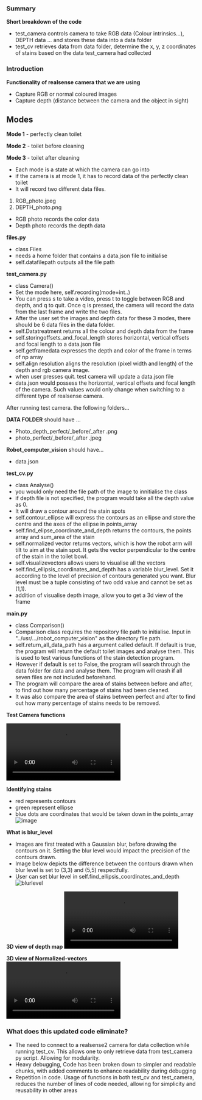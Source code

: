 ### Summary
**Short breakdown of the code**
- test_camera controls camera to take RGB data (Colour intrinsics...), DEPTH data ... and stores these data into a data folder
- test_cv retrieves data from data folder, determine the x, y, z coordinates of stains based on the data test_camera had collected
### Introduction

**Functionality of realsense camera that we are using**
- Capture RGB or normal coloured images
- Capture depth (distance between the camera and the object in sight)


## Modes
**Mode 1** - perfectly clean toilet

**Mode 2** - toilet before cleaning

**Mode 3** - toilet after cleaning

- Each mode is a state at which the camera can go into
- if the camera is at mode 1, it has to record data of the perfectly clean toilet
- It will record two different data files.
1. RGB_photo.jpeg
2. DEPTH_photo.png

- RGB photo records the color data
- Depth photo records the depth data

**files.py**

- class Files
- needs a home folder that contains a data.json file to initialise
- self.datafilepath outputs all the file path 

**test_camera.py**
- class Camera()
- Set the mode here, self.recording(mode=int..)
- You can press s to take a video, press t to toggle between RGB and depth, and q to quit. Once q is pressed, the camera will record the data from the last frame and write the two files.
- After the user set the images and depth data for these 3 modes, there should be 6 data files in the data folder.
- self.Datatreatment returns all the colour and depth data from the frame
- self.storingoffsets_and_focal_length stores horizontal, vertical offsets and focal length to a data.json file
- self.getframedata expresses the depth and color of the frame in terms of np array
- self.align resolution aligns the resolution (pixel width and length) of the depth and rgb camera image.
- when user presses quit. test camera will update a data.json file
- data.json would possess the horizontal, vertical offsets and focal length of the camera. Such values would only change when switching to a different type of realsense camera. 

After running test camera. the following folders...

**DATA FOLDER** should have ...
- Photo_depth_perfect/_before/_after .png 
- photo_perfect/_before/_after .jpeg

**Robot_computer_vision** should have...
- data.json


**test_cv.py**
- class Analyse()
- you would only need the file path of the image to innitialise the class
- if depth file is not specified, the program would take all the depth value as 0. 
- It will draw a contour around the stain spots
- self.contour_ellipse will express the contours as an ellipse and store the centre and the axes of the ellipse in points_array
- self.find_elipse_coordinate_and_depth returns the contours, the points array and sum_area of the stain
- self.normalized vector returns vectors, which is how the robot arm will tilt to aim at the stain spot. It gets the vector perpendicular to the centre of the stain in the toilet bowl.
- self.visualizevectors allows users to visualise all the vectors
- self.find_ellipsis_coordinates_and_depth has a variable blur_level. Set it according to the level of precision of contours generated you want. Blur level must be a tuple consisting of two odd value and cannot be set as (1,1).
- addition of visualise depth image, allow you to get a 3d view of the frame


**main.py**
- class Comparison()
- Comparison class requires the repository file path to initialise. Input in "../usr/.../robot_computer_vision" as the directory file path.
- self.return_all_data_path has a argument called default. If default is true, the program will return the default toilet images and analyse them. This is used to test various functions of the stain detection program.
- However if default is set to False, the program will search through the data folder for data and analyse them. The program will crash if all seven files are not included beforehand.
- The program will compare the area of stains between before and after, to find out how many percentage of stains had been cleaned. 
- It was also compare the area of stains between perfect and after to find out how many percentage of stains needs to be removed. 



**Test Camera functions**

![depth_rgb_camera](https://github.com/BluePjCookies/robot_computor_vision/blob/main/screen_shot/Screen%20Recording%202024-01-11%20at%201.11.46%20PM.mov)

**Identifying stains**
- red represents contours
- green represent ellipse
- blue dots are coordinates that would be taken down in the points_array
![image](https://github.com/17688959374/robot_computor_vision/assets/128206550/0208efd7-6b04-4539-b47d-8d090d90770d)

**What is blur_level**
- Images are first treated with a Gaussian blur, before drawing the contours on it. Setting the blur level would impact the precision of the contours drawn.
- Image below depicts the difference between the contours drawn when blur level is set to (3,3) and (5,5) respectfully. 
- User can set blur level in self.find_ellipsis_coordinates_and_depth
![blurlevel](https://github.com/BluePjCookies/robot_computor_vision/blob/main/screen_shot/image.png)

**3D view of depth map**
![video](https://github.com/BluePjCookies/robot_computer_vision/blob/main/screen_shot/depth_map.mov)

**3D view of Normalized-vectors**
![video](https://github.com/BluePjCookies/robot_computer_vision/blob/main/screen_shot/3dvector.mov)

### What does this updated code eliminate?

- The need to connect to a realsense2 camera for data collection while running test_cv. This allows one to only retrieve data from test_camera py script. Allowing for modularity.
- Heavy debugging, Code has been broken down to simpler and readable chunks, with added comments to enhance readability during debugging
- Repetition in code. Usage of functions in both test_cv and test_camera, reduces the number of lines of code needed, allowing for simplicity and reusability in other areas



   
